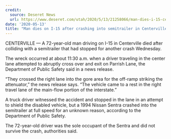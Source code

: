 ```yaml
---
credit:
  source: Deseret News
  url: https://www.deseret.com/utah/2020/5/13/21258066/man-dies-i-15-centerville-crash-freeway-semitruck
date: '2020-05-13'
title: "Man dies on I-15 after crashing into semitrailer in Centerville"
---
```

CENTERVILLE — A 72-year-old man driving on I-15 in Centerville died after colliding with a semitrailer that had stopped for another crash Wednesday.

The wreck occurred at about 11:30 a.m. when a driver traveling in the center lane attempted to abruptly cross over and exit on Parrish Lane, the Department of Public Safety said in a news release.

“They crossed the right lane into the gore area for the off-ramp striking the attenuator,” the news release says. “The vehicle came to a rest in the right travel lane of the main-flow portion of the interstate.”

A truck driver witnessed the accident and stopped in the lane in an attempt to shield the disabled vehicle, but a 1994 Nissan Sentra crashed into the semitrailer at full speed for an unknown reason, according to the Department of Public Safety.

The 72-year-old driver was the sole occupant of the Sentra and did not survive the crash, authorities said.
